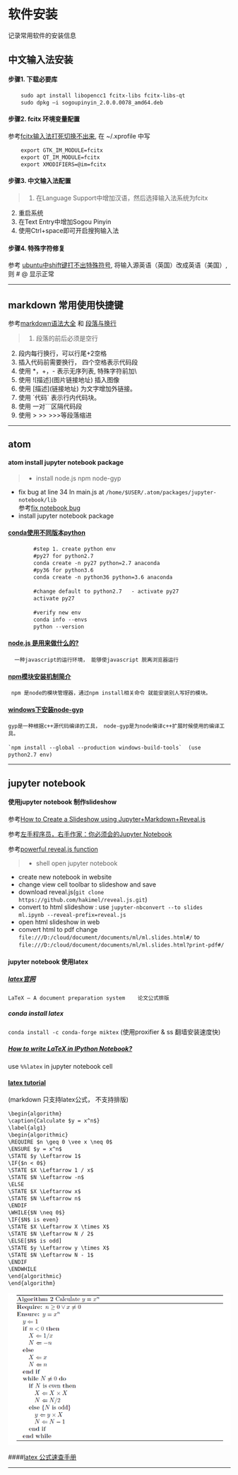 # 软件安装
记录常用软件的安装信息

## 中文输入法安装

####  步骤1. 下载必要库
```
    sudo apt install libopencc1 fcitx-libs fcitx-libs-qt
    sudo dpkg –i sogoupinyin_2.0.0.0078_amd64.deb
```
#### 步骤2. fcitx 环境变量配置

参考[fcitx输入法打死切换不出来](https://bbs.archlinuxcn.org/viewtopic.php?id=1862),
在 ~/.xprofile 中写  
```
    export GTK_IM_MODULE=fcitx
    export QT_IM_MODULE=fcitx
    export XMODIFIERS=@im=fcitx
```
#### 步骤3. 中文输入法配置

>1. 在Language Support中增加汉语，然后选择输入法系统为fcitx
2. 重启系统
3. 在Text Entry中增加Sogou Pinyin
4. 使用Ctrl+space即可开启搜狗输入法

#### 步骤4. 特殊字符修复

参考 [ubuntu中shift键打不出特殊符号](http://blog.csdn.net/linxingqianglai/article/details/51813548),
将输入源英语（英国）改成英语（美国）, 则 # @ 显示正常
****
## markdown 常用使用快捷键

参考[markdown语法大全](https://www.jianshu.com/p/c4e93e97143c) 和
[段落与换行](http://xianbai.me/learn-md/article/syntax/paragraphs-and-line-breaks.html)

>1. 段落的前后必须是空行
2. 段内每行换行，可以行尾+2空格
3. 插入代码前需要换行， 四个空格表示代码段
4. 使用 \*，\+，\- 表示无序列表, 特殊字符前加\\
5. 使用 \!\[描述\]\(图片链接地址\) 插入图像
6. 使用 \[描述\]\(链接地址\) 为文字增加外链接。
7. 使用 \`代码\` 表示行内代码块。
8. 使用 一对\`\`\`区隔代码段
9. 使用 \> \>> \>>>等段落缩进

*****
## atom

#### atom install jupyter notebook package

> - install node.js  npm  node-gyp
- fix bug at line 34 In main.js at `/home/$USER/.atom/packages/jupyter-notebook/lib`      
参考[fix notebook bug](https://github.com/cloutiertyler/atom-notebook/commit/cf2ab0e66a8e7b470b7d88a03191bcaed477bf2a)
- install jupyter notebook package

####  [conda使用不同版本python](https://conda.io/docs/user-guide/tasks/manage-python.html)

```       
        #step 1. create python env
        #py27 for python2.7
        conda create -n py27 python=2.7 anaconda
        #py36 for python3.6
        conda create -n python36 python=3.6 anaconda

        #change default to python2.7   - activate py27
        activate py27

        #verify new env
        conda info --envs
        python --version
```
#### [node.js 是用来做什么的? ](https://www.zhihu.com/question/33578075)

      一种javascript的运行环境， 能够使javascript 脱离浏览器运行

####  [npm模块安装机制简介](http://www.ruanyifeng.com/blog/2016/01/npm-install.html)

     npm 是node的模块管理器，通过npm install相关命令 就能安装别人写好的模块。

#### [windows下安装node-gyp](https://www.jianshu.com/p/2b831714bbff)

    gyp是一种根据c++源代码编译的工具， node-gyp是为node编译c++扩展时候使用的编译工具。

    `npm install --global --production windows-build-tools`  (use python2.7 env)
*****

## jupyter notebook

#### 使用jupyter notebook 制作slideshow

参考[How to Create a Slideshow using Jupyter+Markdown+Reveal.js](https://www.youtube.com/watch?v=EOpcxy0RA1A)

参考[左手程序员，右手作家：你必须会的Jupyter Notebook](https://www.jianshu.com/p/86117613b7a6)

参考[powerful reveal.js function](https://revealjs.com/?print-pdf#/)

> -  shell open jupyter notebook
- create new notebook in website
- change view cell toolbar to slideshow and save
- download reveal.js(`git clone https://github.com/hakimel/reveal.js.git`)
- convert to html slideshow :  use `jupyter-nbconvert --to slides ml.ipynb --reveal-prefix=reveal.js`
- open html slideshow in web
- convert html  to pdf
change
`file:///D:/cloud/document/documents/ml/ml.slides.html#/` to
`file:///D:/cloud/document/documents/ml/ml.slides.html?print-pdf#/`

#### jupyter notebook 使用latex

##### [latex官网](https://www.latex-project.org/)
    LaTeX – A document preparation system    论文公式排版

##### conda install latex

`conda install -c conda-forge miktex` (使用proxifier & ss  翻墙安装速度快)

##### [How to write LaTeX in IPython Notebook?](https://stackoverflow.com/questions/13208286/how-to-write-latex-in-ipython-notebook)

use `%%latex`  in jupyter notebook cell

#### [latex tutorial](https://www.youtube.com/watch?v=SoDv0qhyysQ)

 (markdown 只支持latex公式， 不支持排版)

```
\begin{algorithm}  
\caption{Calculate $y = x^n$}   
\label{alg1}  
\begin{algorithmic}  
\REQUIRE $n \geq 0 \vee x \neq 0$   
\ENSURE $y = x^n$   
\STATE $y \Leftarrow 1$   
\IF{$n < 0$}   
\STATE $X \Leftarrow 1 / x$   
\STATE $N \Leftarrow -n$   
\ELSE   
\STATE $X \Leftarrow x$   
\STATE $N \Leftarrow n$  
\ENDIF   
\WHILE{$N \neq 0$}   
\IF{$N$ is even}   
\STATE $X \Leftarrow X \times X$   
\STATE $N \Leftarrow N / 2$   
\ELSE[$N$ is odd]   
\STATE $y \Leftarrow y \times X$   
\STATE $N \Leftarrow N - 1$   
\ENDIF   
\ENDWHILE  
\end{algorithmic}  
\end{algorithm}  
```
![](latex.png)

####[latex 公式速查手册](http://blog.leanote.com/post/aqzlpm11/Latex%E5%85%AC%E5%BC%8F%E7%BC%96%E8%BE%91%E6%89%8B%E5%86%8C)


**************
